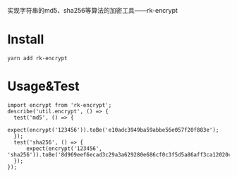 实现字符串的md5、sha256等算法的加密工具——rk-encrypt

# Install
````
yarn add rk-encrypt
````
# Usage&Test
````
import encrypt from 'rk-encrypt';
describe('util.encrypt', () => {
  test('md5', () => {
    expect(encrypt('123456')).toBe('e10adc3949ba59abbe56e057f20f883e');
  });
  test('sha256', () => {
      expect(encrypt('123456', 'sha256')).toBe('8d969eef6ecad3c29a3a629280e686cf0c3f5d5a86aff3ca12020c923adc6c92');
  });
});
````